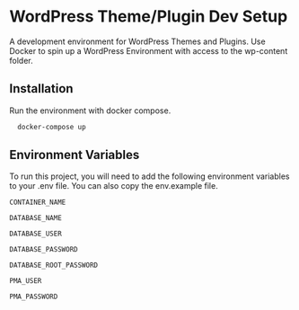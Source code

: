 
# WordPress Theme/Plugin Dev Setup

A development environment for WordPress Themes and Plugins. Use Docker to spin up a WordPress Environment with access to the wp-content folder. 

## Installation

Run the environment with docker compose.

```bash
  docker-compose up
```
    
## Environment Variables

To run this project, you will need to add the following environment variables to your .env file. You can also copy the env.example file.

`CONTAINER_NAME`

`DATABASE_NAME`

`DATABASE_USER`

`DATABASE_PASSWORD`

`DATABASE_ROOT_PASSWORD`

`PMA_USER`

`PMA_PASSWORD`
